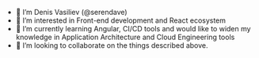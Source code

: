 - 👋 I’m Denis Vasiliev (@serendave)
- 👀 I’m interested in Front-end development and React ecosystem
- 🌱 I’m currently learning Angular, CI/CD tools and would like to widen my knowledge in Application Architecture and Cloud Engineering tools
- 💞️ I’m looking to collaborate on the things described above.

<!---
serendave/serendave is a ✨ special ✨ repository because its `README.md` (this file) appears on your GitHub profile.
You can click the Preview link to take a look at your changes.
--->
